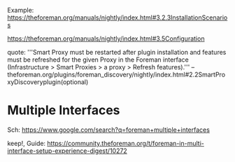 Example:
https://theforeman.org/manuals/nightly/index.html#3.2.3InstallationScenarios

https://theforeman.org/manuals/nightly/index.html#3.5Configuration


quote:
'''Smart Proxy must be restarted after plugin installation and features must be refreshed for the given Proxy in the Foreman interface (Infrastructure > Smart Proxies > a proxy > Refresh features).'''
–theforeman.org/plugins/foreman_discovery/nightly/index.html#2.2SmartProxyDiscoveryplugin(optional)


# Multiple Interfaces
Sch: https://www.google.com/search?q=foreman+multiple+interfaces

keep!, Guide:
https://community.theforeman.org/t/foreman-in-multi-interface-setup-experience-digest/10272
